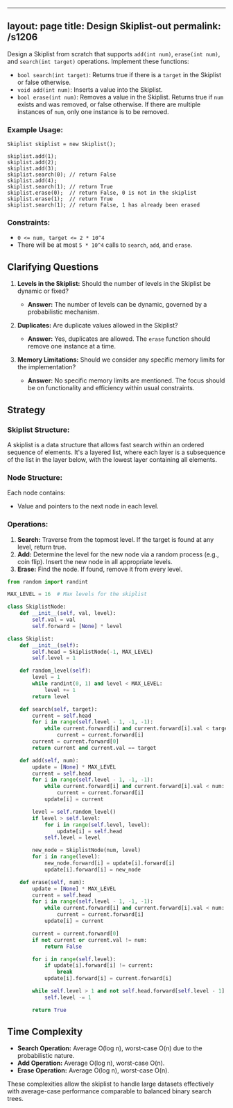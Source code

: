 
---
layout: page
title:  Design Skiplist-out
permalink: /s1206
---

Design a Skiplist from scratch that supports `add(int num)`, `erase(int num)`, and `search(int target)` operations. Implement these functions:

- `bool search(int target)`: Returns true if there is a `target` in the Skiplist or false otherwise.
- `void add(int num)`: Inserts a value into the Skiplist.
- `bool erase(int num)`: Removes a value in the Skiplist. Returns true if `num` exists and was removed, or false otherwise. If there are multiple instances of `num`, only one instance is to be removed.

### Example Usage:
```plaintext
Skiplist skiplist = new Skiplist();

skiplist.add(1);
skiplist.add(2);
skiplist.add(3);
skiplist.search(0); // return False
skiplist.add(4);
skiplist.search(1); // return True
skiplist.erase(0);  // return False, 0 is not in the skiplist
skiplist.erase(1);  // return True
skiplist.search(1); // return False, 1 has already been erased
```

### Constraints:
- `0 <= num, target <= 2 * 10^4`
- There will be at most `5 * 10^4` calls to `search`, `add`, and `erase`.

## Clarifying Questions
1. **Levels in the Skiplist:** Should the number of levels in the Skiplist be dynamic or fixed? 
   - **Answer:** The number of levels can be dynamic, governed by a probabilistic mechanism.
   
2. **Duplicates:** Are duplicate values allowed in the Skiplist?
   - **Answer:** Yes, duplicates are allowed. The `erase` function should remove one instance at a time.
   
3. **Memory Limitations:** Should we consider any specific memory limits for the implementation?
   - **Answer:** No specific memory limits are mentioned. The focus should be on functionality and efficiency within usual constraints.

## Strategy

### Skiplist Structure:
A skiplist is a data structure that allows fast search within an ordered sequence of elements. It's a layered list, where each layer is a subsequence of the list in the layer below, with the lowest layer containing all elements.

### Node Structure:
Each node contains:
- Value and pointers to the next node in each level.

### Operations:
1. **Search:** Traverse from the topmost level. If the target is found at any level, return true.
2. **Add:** Determine the level for the new node via a random process (e.g., coin flip). Insert the new node in all appropriate levels.
3. **Erase:** Find the node. If found, remove it from every level.

```python
from random import randint

MAX_LEVEL = 16  # Max levels for the skiplist

class SkiplistNode:
    def __init__(self, val, level):
        self.val = val
        self.forward = [None] * level

class Skiplist:
    def __init__(self):
        self.head = SkiplistNode(-1, MAX_LEVEL)
        self.level = 1

    def random_level(self):
        level = 1
        while randint(0, 1) and level < MAX_LEVEL:
            level += 1
        return level

    def search(self, target):
        current = self.head
        for i in range(self.level - 1, -1, -1):
            while current.forward[i] and current.forward[i].val < target:
                current = current.forward[i]
        current = current.forward[0]
        return current and current.val == target

    def add(self, num):
        update = [None] * MAX_LEVEL
        current = self.head
        for i in range(self.level - 1, -1, -1):
            while current.forward[i] and current.forward[i].val < num:
                current = current.forward[i]
            update[i] = current

        level = self.random_level()
        if level > self.level:
            for i in range(self.level, level):
                update[i] = self.head
            self.level = level

        new_node = SkiplistNode(num, level)
        for i in range(level):
            new_node.forward[i] = update[i].forward[i]
            update[i].forward[i] = new_node

    def erase(self, num):
        update = [None] * MAX_LEVEL
        current = self.head
        for i in range(self.level - 1, -1, -1):
            while current.forward[i] and current.forward[i].val < num:
                current = current.forward[i]
            update[i] = current

        current = current.forward[0]
        if not current or current.val != num:
            return False

        for i in range(self.level):
            if update[i].forward[i] != current:
                break
            update[i].forward[i] = current.forward[i]

        while self.level > 1 and not self.head.forward[self.level - 1]:
            self.level -= 1

        return True
```

## Time Complexity
- **Search Operation:** Average O(log n), worst-case O(n) due to the probabilistic nature.
- **Add Operation:** Average O(log n), worst-case O(n).
- **Erase Operation:** Average O(log n), worst-case O(n).

These complexities allow the skiplist to handle large datasets effectively with average-case performance comparable to balanced binary search trees.